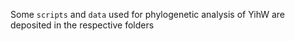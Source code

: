 Some `scripts` and `data` used for phylogenetic analysis of YihW are deposited in the respective folders

